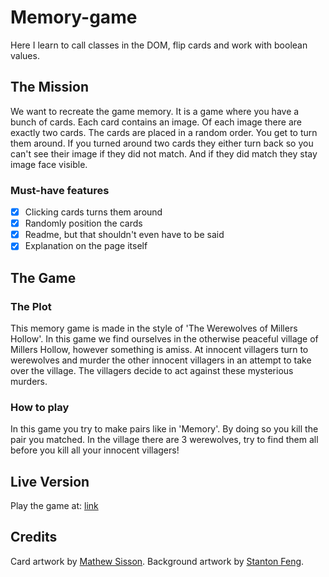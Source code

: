 # Memory-game
Here I learn to call classes in the DOM, flip cards and work with boolean values.

##  The Mission

We want to recreate the game memory. It is a game where you have a bunch of cards. Each card contains an image. Of each image there are exactly two cards. The cards are placed in a random order. You get to turn them around. If you turned around two cards they either turn back so you can't see their image if they did not match. And if they did match they stay image face visible.

###  Must-have features

-  [x] Clicking cards turns them around
-  [x] Randomly position the cards
-  [x] Readme, but that shouldn't even have to be said
-  [x] Explanation on the page itself

##  The Game

### The Plot

This memory game is made in the style of 'The Werewolves of Millers Hollow'. In this game we find ourselves in the otherwise peaceful village of Millers Hollow, however something is amiss. At innocent villagers turn to werewolves and murder the other innocent villagers in an attempt to take over the village. The villagers decide to act against these mysterious murders.

### How to play

In this game you try to make pairs like in 'Memory'. By doing so you kill the pair you matched. In the village there are 3 werewolves, try to find them all before you kill all your innocent villagers!

##  Live Version

Play the game at: [link](https://seppeverhavert.github.io/Memory-game/)


##  Credits

Card artwork by [Mathew Sisson](https://www.playwerewolf.co/).
Background artwork by [Stanton Feng](https://www.artstation.com/artwork/2xbxg).
